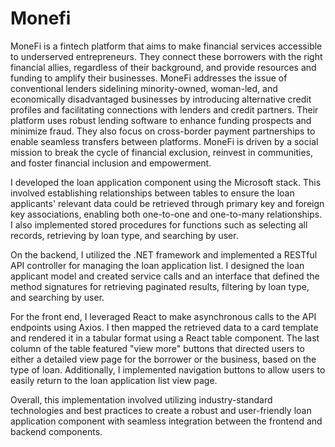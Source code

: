 # Monefi

MoneFi is a fintech platform that aims to make financial services accessible to underserved entrepreneurs. They connect these borrowers with the right financial allies, regardless of their background, and provide resources and funding to amplify their businesses. MoneFi addresses the issue of conventional lenders sidelining minority-owned, woman-led, and economically disadvantaged businesses by introducing alternative credit profiles and facilitating connections with lenders and credit partners. Their platform uses robust lending software to enhance funding prospects and minimize fraud. They also focus on cross-border payment partnerships to enable seamless transfers between platforms. MoneFi is driven by a social mission to break the cycle of financial exclusion, reinvest in communities, and foster financial inclusion and empowerment.

I developed the loan application component using the Microsoft stack. This involved establishing relationships between tables to ensure the loan applicants' relevant data could be retrieved through primary key and foreign key associations, enabling both one-to-one and one-to-many relationships. I also implemented stored procedures for functions such as selecting all records, retrieving by loan type, and searching by user.

On the backend, I utilized the .NET framework and implemented a RESTful API controller for managing the loan application list. I designed the loan applicant model and created service calls and an interface that defined the method signatures for retrieving paginated results, filtering by loan type, and searching by user.

For the front end, I leveraged React to make asynchronous calls to the API endpoints using Axios. I then mapped the retrieved data to a card template and rendered it in a tabular format using a React table component. The last column of the table featured "view more" buttons that directed users to either a detailed view page for the borrower or the business, based on the type of loan. Additionally, I implemented navigation buttons to allow users to easily return to the loan application list view page.

Overall, this implementation involved utilizing industry-standard technologies and best practices to create a robust and user-friendly loan application component with seamless integration between the frontend and backend components.
